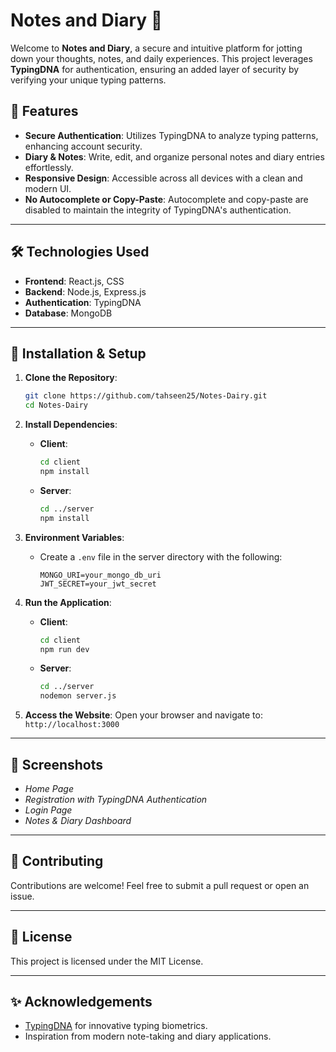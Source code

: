 # Notes and Diary 📓

Welcome to **Notes and Diary**, a secure and intuitive platform for jotting down your thoughts, notes, and daily experiences. This project leverages **TypingDNA** for authentication, ensuring an added layer of security by verifying your unique typing patterns.

## 🚀 Features
- **Secure Authentication**: Utilizes TypingDNA to analyze typing patterns, enhancing account security.
- **Diary & Notes**: Write, edit, and organize personal notes and diary entries effortlessly.
- **Responsive Design**: Accessible across all devices with a clean and modern UI.
- **No Autocomplete or Copy-Paste**: Autocomplete and copy-paste are disabled to maintain the integrity of TypingDNA's authentication.

---

## 🛠️ Technologies Used
- **Frontend**: React.js, CSS
- **Backend**: Node.js, Express.js
- **Authentication**: TypingDNA
- **Database**: MongoDB

---

## 🔧 Installation & Setup

1. **Clone the Repository**:
    ```bash
    git clone https://github.com/tahseen25/Notes-Dairy.git
    cd Notes-Dairy
    ```

2. **Install Dependencies**:
    - **Client**:
      ```bash
      cd client
      npm install
      ```
    - **Server**:
      ```bash
      cd ../server
      npm install
      ```

3. **Environment Variables**:
    - Create a `.env` file in the server directory with the following:
      ```env
      MONGO_URI=your_mongo_db_uri
      JWT_SECRET=your_jwt_secret
      ```

4. **Run the Application**:
    - **Client**:
      ```bash
      cd client
      npm run dev
      ```
    - **Server**:
      ```bash
      cd ../server
      nodemon server.js
      ```

5. **Access the Website**:
    Open your browser and navigate to: `http://localhost:3000`

---

## 📸 Screenshots
- *Home Page*
- *Registration with TypingDNA Authentication*
- *Login Page*
- *Notes & Diary Dashboard*

---


## 🤝 Contributing
Contributions are welcome! Feel free to submit a pull request or open an issue.

---

## 📄 License
This project is licensed under the MIT License.

---

## ✨ Acknowledgements
- [TypingDNA](https://www.typingdna.com/) for innovative typing biometrics.
- Inspiration from modern note-taking and diary applications.
